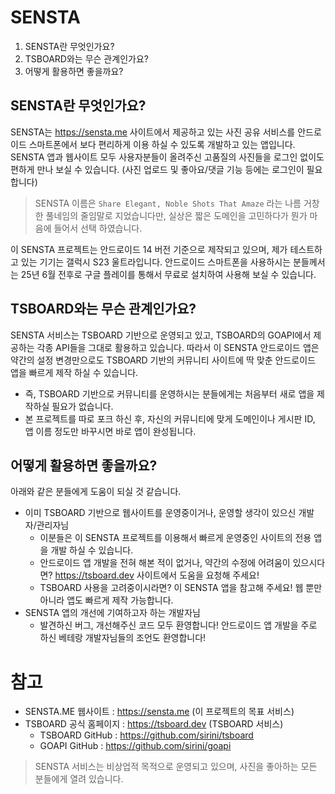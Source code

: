 # SENSTA

1. SENSTA란 무엇인가요?
2. TSBOARD와는 무슨 관계인가요?
3. 어떻게 활용하면 좋을까요?

## SENSTA란 무엇인가요?

SENSTA는 https://sensta.me 사이트에서 제공하고 있는 사진 공유 서비스를 안드로이드 스마트폰에서
보다 편리하게 이용 하실 수 있도록 개발하고 있는 앱입니다. SENSTA 앱과 웹사이트 모두 사용자분들이 올려주신
고품질의 사진들을 로그인 없이도 편하게 만나 보실 수 있습니다. (사진 업로드 및 좋아요/댓글 기능 등에는 로그인이 필요합니다)

> SENSTA 이름은 `Share Elegant, Noble Shots That Amaze` 라는 나름 거창한 풀네임의 줄임말로 지었습니다만,
> 실상은 짧은 도메인을 고민하다가 뭔가 마음에 들어서 선택 하였습니다.

이 SENSTA 프로젝트는 안드로이드 14 버전 기준으로 제작되고 있으며, 제가 테스트하고 있는 기기는 갤럭시 S23 울트라입니다.
안드로이드 스마트폰을 사용하시는 분들께서는 25년 6월 전후로 구글 플레이를 통해서 무료로 설치하여 사용해 보실 수 있습니다.

## TSBOARD와는 무슨 관계인가요?

SENSTA 서비스는 TSBOARD 기반으로 운영되고 있고, TSBOARD의 GOAPI에서 제공하는 각종 API들을 그대로 활용하고 있습니다.
따라서 이 SENSTA 안드로이드 앱은 약간의 설정 변경만으로도 TSBOARD 기반의 커뮤니티 사이트에 딱 맞춘 안드로이드 앱을
빠르게 제작 하실 수 있습니다.

- 즉, TSBOARD 기반으로 커뮤니티를 운영하시는 분들에게는 처음부터 새로 앱을 제작하실 필요가 없습니다.
- 본 프로젝트를 따로 포크 하신 후, 자신의 커뮤니티에 맞게 도메인이나 게시판 ID, 앱 이름 정도만 바꾸시면 바로 앱이 완성됩니다.

## 어떻게 활용하면 좋을까요?

아래와 같은 분들에게 도움이 되실 것 같습니다.

- 이미 TSBOARD 기반으로 웹사이트를 운영중이거나, 운영할 생각이 있으신 개발자/관리자님
    - 이분들은 이 SENSTA 프로젝트를 이용해서 빠르게 운영중인 사이트의 전용 앱을 개발 하실 수 있습니다.
    - 안드로이드 앱 개발을 전혀 해본 적이 없거나, 약간의 수정에 어려움이 있으시다면? https://tsboard.dev 사이트에서 도움을 요청해 주세요!
    - TSBOARD 사용을 고려중이시라면? 이 SENSTA 앱을 참고해 주세요! 웹 뿐만 아니라 앱도 빠르게 제작 가능합니다.
- SENSTA 앱의 개선에 기여하고자 하는 개발자님
    - 발견하신 버그, 개선해주신 코드 모두 환영합니다! 안드로이드 앱 개발을 주로 하신 베테랑 개발자님들의 조언도 환영합니다!

# 참고

- SENSTA.ME 웹사이트 : https://sensta.me (이 프로젝트의 목표 서비스)
- TSBOARD 공식 홈페이지 : https://tsboard.dev (TSBOARD 서비스)
    - TSBOARD GitHub : https://github.com/sirini/tsboard
    - GOAPI GitHub : https://github.com/sirini/goapi

> SENSTA 서비스는 비상업적 목적으로 운영되고 있으며, 사진을 좋아하는 모든 분들에게 열려 있습니다.